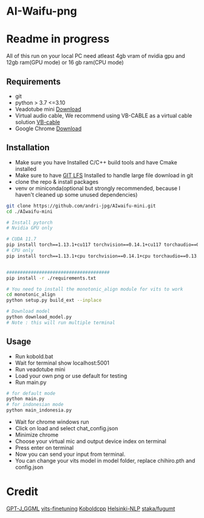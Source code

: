 # AI-Waifu-png

# Readme in progress
All of this run on your local PC
need atleast 4gb vram of nvidia gpu and 12gb ram(GPU mode)
or 16 gb ram(CPU mode)
## Requirements
- git
- python > 3.7 <=3.10
- Veadotube mini [Download](https://olmewe.itch.io/veadotube-mini?download)
- Virtual audio cable, We recommend using VB-CABLE as a virtual cable solution [VB-cable](https://vb-audio.com/Cable/index.htm)
- Google Chrome [Download](https://www.google.com/chrome/)

## Installation
- Make sure you have Installed C/C++ build tools and have Cmake installed 
- Make sure to have [GIT LFS](https://git-lfs.com/) Installed to handle large file download in git
- clone the repo & install packages
- venv or miniconda(optional but strongly recommended, because I haven't cleaned up some unused dependencies)
```bash
git clone https://github.com/andri-jpg/AIwaifu-mini.git
cd ./AIwaifu-mini
```

```bash
# Install pytorch 
# Nvidia GPU only

# CUDA 11.7
pip install torch==1.13.1+cu117 torchvision==0.14.1+cu117 torchaudio==0.13.1 --extra-index-url https://download.pytorch.org/whl/cu117
# CPU only
pip install torch==1.13.1+cpu torchvision==0.14.1+cpu torchaudio==0.13.1 --extra-index-url https://download.pytorch.org/whl/cpu


######################################
pip install -r ./requirements.txt

# You need to install the monotonic_align module for vits to work
cd monotonic_align
python setup.py build_ext --inplace
```

```bash
# Download model
python download_model.py
# Note : this will run multiple terminal
```
## Usage
- Run kobold.bat
- Wait for terminal show localhost:5001
- Run veadotube mini
- Load your own png or use default for testing
- Run main.py
```bash
# for default mode
python main.py
# for indonesian mode
python main_indonesia.py
```
- Wait for chrome windows run
- Click on load and select chat_config.json
- Minimize chrome
- Choose your virtual mic and output device index on terminal
- Press enter on terminal
- Now you can send your input from terminal.
- You can change your vits model in model folder, replace chihiro.pth and config.json
# Credit
[GPT-J_GGML](https://huggingface.co/Kastor/GPT-J-6B-Pygway-ggml-q4_1)
[vits-finetuning](https://github.com/SayaSS/vits-finetuning)
[Koboldcpp](https://github.com/LostRuins/koboldcpp)
[Helsinki-NLP](https://huggingface.co/Helsinki-NLP)
[staka/fugumt](https://huggingface.co/staka/fugumt-ja-en)
